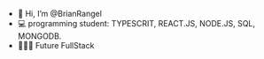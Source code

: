 - 👋 Hi, I’m @BrianRangel
- 💻 programming student:
     TYPESCRIT, REACT.JS, NODE.JS, SQL, MONGODB.
- 👨🏻‍💻 Future FullStack

<!---
xumbreks/xumbreks is a ✨ special ✨ repository because its `README.md` (this file) appears on your GitHub profile.
You can click the Preview link to take a look at your changes.
--->
